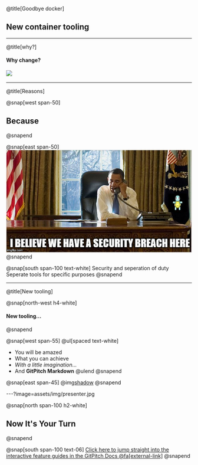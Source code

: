 @title[Goodbye docker]
## New container tooling


---
@title[why?]
#### Why change?

![](https://media1.tenor.com/images/de6e3c7af59a12ccb2ac4e5cd98649ec/tenor.gif?itemid=11422178)

---
@title[Reasons]

@snap[west span-50]
## Because
@snapend

@snap[east span-50]
![](assets/img/security.jpg)
@snapend

@snap[south span-100 text-white]
Security and seperation of duty
Seperate tools for specific purposes
@snapend

---
@title[New tooling]

@snap[north-west h4-white]
#### New tooling...
@snapend

@snap[west span-55]
@ul[spaced text-white]
- You will be amazed
- What you can achieve
- *With a little imagination...*
- And **GitPitch Markdown**
@ulend
@snapend

@snap[east span-45]
@img[shadow](assets/img/conference.png)
@snapend

---?image=assets/img/presenter.jpg

@snap[north span-100 h2-white]
## Now It's Your Turn
@snapend

@snap[south span-100 text-06]
[Click here to jump straight into the interactive feature guides in the GitPitch Docs @fa[external-link]](https://gitpitch.com/docs/getting-started/tutorial/)
@snapend
